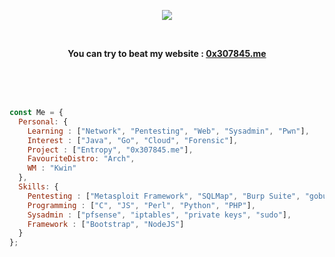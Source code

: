 <p align="center">
    <img src="https://i.ibb.co/hCkwG8K/ezgif-5-e055743c0e.gif"></img>
</p>
<br>
<p align="center"><strong>You can try to beat my website : <a href="https://0x307845.me">0x307845.me</a></strong>
</p>
<br>
<br>
<br>

```js
const Me = {
  Personal: {
    Learning : ["Network", "Pentesting", "Web", "Sysadmin", "Pwn"],
    Interest : ["Java", "Go", "Cloud", "Forensic"],
    Project : ["Entropy", "0x307845.me"],
    FavouriteDistro: "Arch",
    WM : "Kwin"
  },
  Skills: {
    Pentesting : ["Metasploit Framework", "SQLMap", "Burp Suite", "gobuster" , "and more ..."],
    Programming : ["C", "JS", "Perl", "Python", "PHP"],
    Sysadmin : ["pfsense", "iptables", "private keys", "sudo"],
    Framework : ["Bootstrap", "NodeJS"]
  }
};
```
